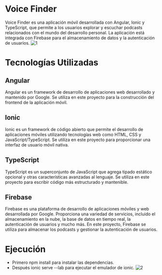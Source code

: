 # Voice Finder
Voice Finder es una aplicación móvil desarrollada con Angular, Ionic y TypeScript, que permite a los usuarios explorar y escuchar podcasts relacionados con el mundo del desarrollo personal. La aplicación está integrada con Firebase para el almacenamiento de datos y la autenticación de usuarios.
![1](https://github.com/diegogomezgonza/front-voiceFinder/assets/93382813/709eb7fb-0dc5-4ffd-b1bd-672eb1b057e7)

# Tecnologías Utilizadas
## Angular
Angular es un framework de desarrollo de aplicaciones web desarrollado y mantenido por Google. Se utiliza en este proyecto para la construcción del frontend de la aplicación móvil.

## Ionic
Ionic es un framework de código abierto que permite el desarrollo de aplicaciones móviles utilizando tecnologías web como HTML, CSS y JavaScript/TypeScript. Se utiliza en este proyecto para proporcionar una interfaz de usuario móvil nativa.

## TypeScript
TypeScript es un superconjunto de JavaScript que agrega tipado estático opcional y otras características avanzadas al lenguaje. Se utiliza en este proyecto para escribir código más estructurado y mantenible.

## Firebase
Firebase es una plataforma de desarrollo de aplicaciones móviles y web desarrollada por Google. Proporciona una variedad de servicios, incluido el almacenamiento en la nube, la base de datos en tiempo real, la autenticación de usuarios y mucho más. En este proyecto, Firebase se utiliza para almacenar los podcasts y gestionar la autenticación de usuarios.

# Ejecución

- Primero npm install para instalar las dependencias.
- Después ionic serve --lab para ejecutar el emulador de ionic. 
![2](https://github.com/diegogomezgonza/front-voiceFinder/assets/93382813/648fc41e-4bed-481f-90e3-dd47f54893a1)








